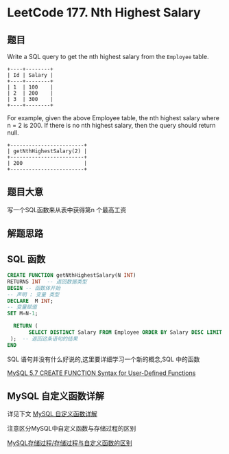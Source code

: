# LeetCode 177. Nth Highest Salary

## 题目

Write a SQL query to get the nth highest salary from the ```Employee``` table.

```
+----+--------+
| Id | Salary |
+----+--------+
| 1  | 100    |
| 2  | 200    |
| 3  | 300    |
+----+--------+
```

For example, given the above Employee table, the nth highest salary where n = 2 is 200. If there is no nth highest salary, then the query should return null.

```
+------------------------+
| getNthHighestSalary(2) |
+------------------------+
| 200                    |
+------------------------+
```

## 题目大意

写一个SQL函数来从表中获得第n 个最高工资

## 解题思路

## SQL 函数

```sql
CREATE FUNCTION getNthHighestSalary(N INT) 
RETURNS INT  -- 返回数据类型
BEGIN -- 函数体开始
-- 声明 : 变量 类型
DECLARE  M INT;
-- 变量赋值
SET M=N-1;

  RETURN (
       SELECT DISTINCT Salary FROM Employee ORDER BY Salary DESC LIMIT M,1);
 );  -- 返回这条语句的结果
END
```

SQL 语句并没有什么好说的,这里要详细学习一个新的概念,SQL 中的函数

[MySQL 5.7 CREATE FUNCTION Syntax for User-Defined Functions](https://dev.mysql.com/doc/refman/5.7/en/create-function-udf.html)

## MySQL 自定义函数详解

详见下文
[MySQL 自定义函数详解](http://blog.csdn.net/maoyuanming0806/article/details/77623323)

注意区分MySQL中自定义函数与存储过程的区别

[MySQL存储过程/存储过程与自定义函数的区别](http://www.cnblogs.com/caoruiy/p/4486249.html)